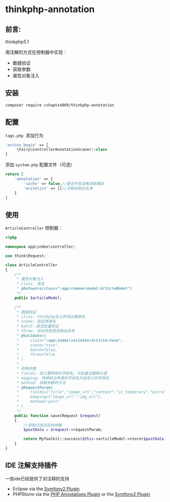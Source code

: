 thinkphp-annotation
=======
前言:
-------

thinkphp5.1

用注解的方式在控制器中实现：

- 数据验证
- 获取参数
- 属性对象注入



安装
------------

```bash
composer require cshaptx4869/thinkphp-annotation
```



## 配置

`tags.php `添加行为

```php
'action_begin' => [
     \Fairy\ControllerAnnotationScaner::class
]
```

添加 `system.php` 配置文件（可选）

```php
return [
    'annotation' => [
        'cache' => false,//是否开启注解读取缓存
        'writelist' => []//注解读取白名单
    ]
]
```



## 使用

`ArticleController` 控制器：

```php
<?php

namespace app\index\controller;

use think\Request;

class ArticleController
{
    /**
     * 属性对象注入
     * class: 类名
     * @Autowire(class="\app\common\model\ArticleModel")
     */
    public $articleModel;
    
    /**
     * 数据验证
     * clsss: thinkphp定义的验证器类名
     * scene: 验证场景名
     * batch：是否批量验证
     * throw: 验证失败是否抛出异常
     * @Validator(
     *     class="\app\index\validate\Article\Save",
     *     scene="save",
     *     batch=false,
     *     throw=false
     * )
     *
     * 获取参数
     * fields: 定义要获取的字段名，可批量设置默认值
     * mapping: 转换前台传递的字段名为自定义的字段名
     * method: 获取参数的方法
     * @RequestParam(
     *     fields={"title","image_url","content","is_temporary","extra":"默认值"},
     *     mapping={"image_url":"img_url"},
     *     method="post"
     * )
     */
    public function save(Request $request)
    {
        //获取过滤过后的参数
        $postData = $request->requestParam;

        return MyToolkit::success($this->articleModel->store($postData));
    }
}
```



## IDE 注解支持插件

一些ide已经提供了对注释的支持

- Eclipse via the [Symfony2 Plugin](http://symfony.dubture.com/)
- PHPStorm via the [PHP Annotations Plugin](http://plugins.jetbrains.com/plugin/7320) or the [Symfony2 Plugin](http://plugins.jetbrains.com/plugin/7219)

